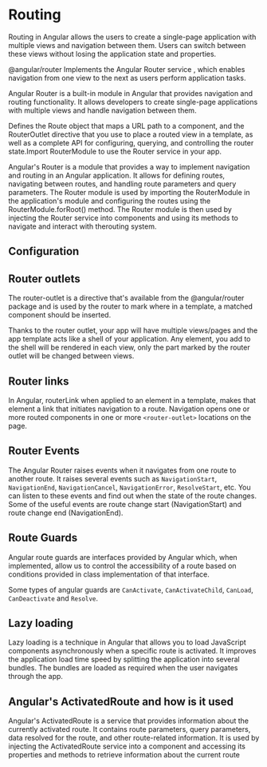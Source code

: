 # Routing

Routing in Angular allows the users to create a single-page application with multiple views and navigation between them. Users can switch between these views without losing the application state and properties.

@angular/router Implements the Angular Router service , which enables navigation from one view to the next as users perform application tasks.

Angular Router is a built-in module in Angular that provides navigation and routing functionality. It allows developers to create single-page applications with multiple views and handle navigation between them.

Defines the Route object that maps a URL path to a component, and the RouterOutlet directive that you use to place a routed view in a template, as well as a complete API for configuring, querying, and controlling the router state.Import RouterModule to use the Router service in your app.

Angular's Router is a module that provides a way to implement navigation and routing in an Angular application. It allows for defining routes, navigating between
routes, and handling route parameters and query parameters. The Router module is used by importing the RouterModule in the application's module and configuring the
routes using the RouterModule.forRoot() method. The Router module is then used by injecting the Router service into components and using its methods to navigate and
interact with therouting system.

## Configuration

## Router outlets

The router-outlet is a directive that's available from the @angular/router package and is used by the router to mark where in a template, a matched component should be inserted.

Thanks to the router outlet, your app will have multiple views/pages and the app template acts like a shell of your application. Any element, you add to the shell will be rendered in each view, only the part marked by the router outlet will be changed between views.

## Router links

In Angular, routerLink when applied to an element in a template, makes that element a link that initiates navigation to a route. Navigation opens one or more routed components in one or more `<router-outlet>` locations on the page.

## Router Events

The Angular Router raises events when it navigates from one route to another route. It raises several events such as `NavigationStart`, `NavigationEnd`, `NavigationCancel`, `NavigationError`, `ResolveStart`, etc. You can listen to these events and find out when the state of the route changes. Some of the useful events are route change start (NavigationStart) and route change end (NavigationEnd).

## Route Guards

Angular route guards are interfaces provided by Angular which, when implemented, allow us to control the accessibility of a route based on conditions provided in class implementation of that interface.

Some types of angular guards are `CanActivate`, `CanActivateChild`, `CanLoad`, `CanDeactivate` and `Resolve`.

## Lazy loading

Lazy loading is a technique in Angular that allows you to load JavaScript components asynchronously when a specific route is activated. It improves the application load time speed by splitting the application into several bundles. The bundles are loaded as required when the user navigates through the app.

## Angular's ActivatedRoute and how is it used

Angular's ActivatedRoute is a service that provides information about the currently activated route. It contains route parameters, query parameters, data resolved for the route, and other route-related information. It is used by injecting the ActivatedRoute service into a component and accessing its properties and methods to retrieve information about the current route
